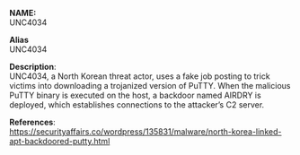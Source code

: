 **NAME:**  
UNC4034 


**Alias**  
UNC4034


**Description**:   
UNC4034, a North Korean threat actor, uses a fake job posting to trick victims into downloading a trojanized version of PuTTY. When the malicious PuTTY binary is executed on the host, a backdoor named AIRDRY is deployed, which establishes connections to the attacker’s C2 server.


**References**:  
https://securityaffairs.co/wordpress/135831/malware/north-korea-linked-apt-backdoored-putty.html
